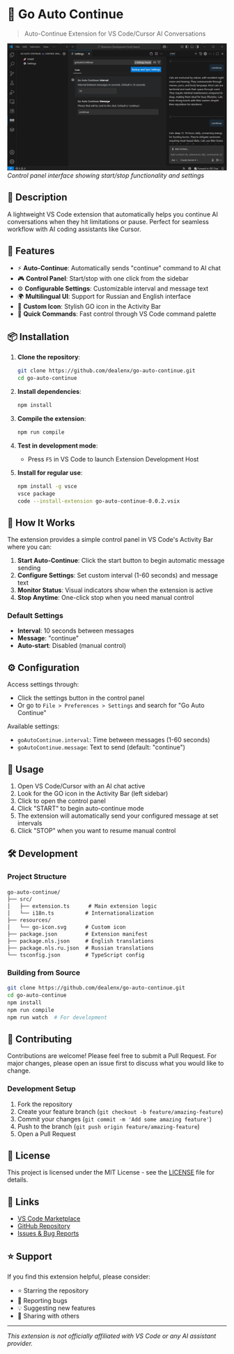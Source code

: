 # 🤖 Go Auto Continue

> Auto-Continue Extension for VS Code/Cursor AI Conversations


![Go Auto Continue Extension](resources/screen.png)
*Control panel interface showing start/stop functionality and settings*

## 📝 Description

A lightweight VS Code extension that automatically helps you continue AI conversations when they hit limitations or pause. Perfect for seamless workflow with AI coding assistants like Cursor.

## 🚀 Features

- ⚡ **Auto-Continue**: Automatically sends "continue" command to AI chat
- 🎮 **Control Panel**: Start/stop with one click from the sidebar
- ⚙️ **Configurable Settings**: Customizable interval and message text
- 🌍 **Multilingual UI**: Support for Russian and English interface
- 🎨 **Custom Icon**: Stylish GO icon in the Activity Bar
- 🔄 **Quick Commands**: Fast control through VS Code command palette

## 📦 Installation

1. **Clone the repository**:
   ```bash
   git clone https://github.com/dealenx/go-auto-continue.git
   cd go-auto-continue
   ```

2. **Install dependencies**:
   ```bash
   npm install
   ```

3. **Compile the extension**:
   ```bash
   npm run compile
   ```

4. **Test in development mode**:
   - Press `F5` in VS Code to launch Extension Development Host

5. **Install for regular use**:
   ```bash
   npm install -g vsce
   vsce package
   code --install-extension go-auto-continue-0.0.2.vsix
   ```

## 🎯 How It Works

The extension provides a simple control panel in VS Code's Activity Bar where you can:

1. **Start Auto-Continue**: Click the start button to begin automatic message sending
2. **Configure Settings**: Set custom interval (1-60 seconds) and message text
3. **Monitor Status**: Visual indicators show when the extension is active
4. **Stop Anytime**: One-click stop when you need manual control

### Default Settings
- **Interval**: 10 seconds between messages
- **Message**: "continue"
- **Auto-start**: Disabled (manual control)

## ⚙️ Configuration

Access settings through:
- Click the settings button in the control panel
- Or go to `File > Preferences > Settings` and search for "Go Auto Continue"

Available settings:
- `goAutoContinue.interval`: Time between messages (1-60 seconds)
- `goAutoContinue.message`: Text to send (default: "continue")

## 🚀 Usage

1. Open VS Code/Cursor with an AI chat active
2. Look for the GO icon in the Activity Bar (left sidebar)
3. Click to open the control panel
4. Click "START" to begin auto-continue mode
5. The extension will automatically send your configured message at set intervals
6. Click "STOP" when you want to resume manual control

## 🛠️ Development

### Project Structure
```
go-auto-continue/
├── src/
│   ├── extension.ts      # Main extension logic
│   └── i18n.ts          # Internationalization
├── resources/
│   └── go-icon.svg      # Custom icon
├── package.json         # Extension manifest
├── package.nls.json     # English translations
├── package.nls.ru.json  # Russian translations
└── tsconfig.json        # TypeScript config
```

### Building from Source
```bash
git clone https://github.com/dealenx/go-auto-continue.git
cd go-auto-continue
npm install
npm run compile
npm run watch  # For development
```


## 🤝 Contributing

Contributions are welcome! Please feel free to submit a Pull Request. For major changes, please open an issue first to discuss what you would like to change.

### Development Setup
1. Fork the repository
2. Create your feature branch (`git checkout -b feature/amazing-feature`)
3. Commit your changes (`git commit -m 'Add some amazing feature'`)
4. Push to the branch (`git push origin feature/amazing-feature`)
5. Open a Pull Request

## 📄 License

This project is licensed under the MIT License - see the [LICENSE](LICENSE) file for details.

## 🔗 Links

- [VS Code Marketplace](https://marketplace.visualstudio.com/items?itemName=dealenx.go-auto-continue)
- [GitHub Repository](https://github.com/dealenx/go-auto-continue)
- [Issues & Bug Reports](https://github.com/dealenx/go-auto-continue/issues)

## ⭐ Support

If you find this extension helpful, please consider:
- ⭐ Starring the repository
- 🐛 Reporting bugs
- 💡 Suggesting new features
- 📢 Sharing with others

---

*This extension is not officially affiliated with VS Code or any AI assistant provider.*